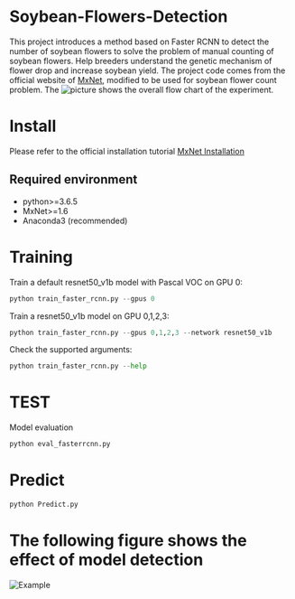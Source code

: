 # Soybean-Flowers-Detection
This project introduces a method based on Faster RCNN to detect the number of soybean flowers to solve the problem of manual counting of soybean flowers. Help breeders understand the genetic mechanism of flower drop and increase soybean yield. The project code comes from the official website of [MxNet](https://cv.gluon.ai/build/examples_detection/train_faster_rcnn_voc.html#sphx-glr-build-examples-detection-train-faster-rcnn-voc-py), modified to be used for soybean flower count problem. The ![picture](https://github.com/yanzhuangzhuang123/Soybean-Flowers-Detection/tree/main/dataset/Figure_4.tif) shows the overall flow chart of the experiment.
# Install
Please refer to the official installation tutorial [MxNet Installation](https://cv.gluon.ai/install/install-more.html#)
## Required environment
* python>=3.6.5
* MxNet>=1.6
* Anaconda3 (recommended)
# Training
Train a default resnet50_v1b model with Pascal VOC on GPU 0:
```python
python train_faster_rcnn.py --gpus 0
``` 
Train a resnet50_v1b model on GPU 0,1,2,3:
```python
python train_faster_rcnn.py --gpus 0,1,2,3 --network resnet50_v1b
``` 
Check the supported arguments:
```python
python train_faster_rcnn.py --help
``` 
# TEST
Model evaluation
```python
python eval_fasterrcnn.py 
```
# Predict 
```python
python Predict.py
```
# The following figure shows the effect of model detection
![Example](https://github.com/yanzhuangzhuang123/Soybean-Flowers-Detection/tree/main/dataset/result.png)
